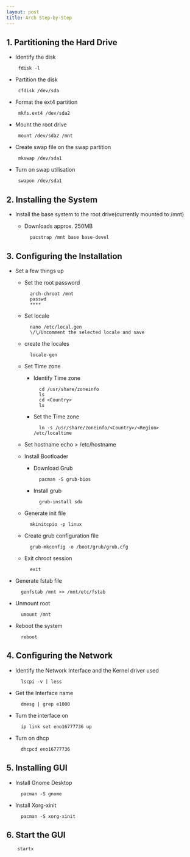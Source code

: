 ```yaml
---
layout: post
title: Arch Step-by-Step
---
```


## 1. Partitioning the Hard Drive

*  Identify the disk

		fdisk -l

*  Partition the disk

		cfdisk /dev/sda

*  Format the ext4 partition

		mkfs.ext4 /dev/sda2

*  Mount the root drive

		mount /dev/sda2 /mnt

*  Create swap file on the swap partition

		mkswap /dev/sda1			

*  Turn on swap utilisation

		swapon /dev/sda1

## 2. Installing the System

* Install the base system to the root drive(currently mounted to /mnt)
	+ Downloads approx. 250MB

			pacstrap /mnt base base-devel


## 3. Configuring the Installation

* Set a few things up
	* Set the root password
		
			arch-chroot /mnt
			passwd 
			****

	* Set locale

			nano /etc/local.gen
			\/\/Uncomment the selected locale and save

	* create the locales
		
			locale-gen

	* Set Time zone
		* Identify Time zone
		
				cd /usr/share/zoneinfo
				ls
				cd <Country>
				ls

		* Set the Time zone
				
				ln -s /usr/share/zoneinfo/<Country>/<Region> /etc/localtime

	* Set hostname
			echo <hostname> > /etc/hostname

	* Install Bootloader
		* Download Grub
		
				pacman -S grub-bios

		* Install grub

				grub-install sda

	* Generate init file
			
			mkinitcpio -p linux

	* Create grub configuration file
	
			grub-mkconfig -o /boot/grub/grub.cfg

	* Exit chroot session
	
			exit

* Generate fstab file

		genfstab /mnt >> /mnt/etc/fstab

* Unmount root

		umount /mnt

* Reboot the system

		reboot

## 4. Configuring the Network
* Identify the Network Interface and the Kernel driver used

		lscpi -v | less

* Get the Interface name

		dmesg | grep e1000

* Turn the interface on

		ip link set eno16777736 up

* Turn on dhcp
	
		dhcpcd eno16777736

## 5. Installing GUI
* Install Gnome Desktop

		pacman -S gnome

* Install Xorg-xinit

		pacman -S xorg-xinit

## 6. Start the GUI

		startx